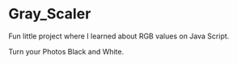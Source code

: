 # Gray_Scaler

Fun little project where I learned about RGB values on Java Script. 

Turn your Photos Black and White. 

